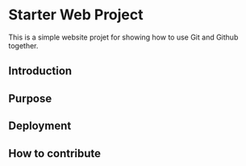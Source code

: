 # Starter Web Project

This is a simple website projet for showing how to use Git and Github together.

## Introduction

## Purpose

## Deployment

## How to contribute

